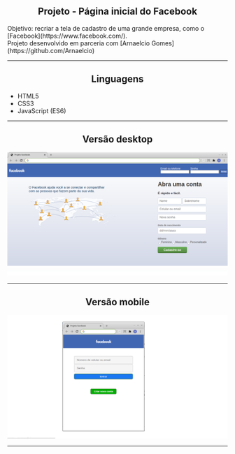 <h2 align="center">Projeto - Página inicial do Facebook</h2>
   
   <p>
      Objetivo: recriar a tela de cadastro de uma grande empresa, como o [Facebook](https://www.facebook.com/).<br>
      Projeto desenvolvido em parceria com [Arnaelcio Gomes](https://github.com/Arnaelcio)
   </p>

---

<h2 align="center">Linguagens</h2>

 - HTML5
 - CSS3
 - JavaScript (ES6)

---

<h2 align="center">Versão desktop</h2>

![Página Facebook](./versao_desktop.png)

---

<h2 align="center">Versão mobile</h2>

![Página Facebook](./versao_mobile.png)
   
---


